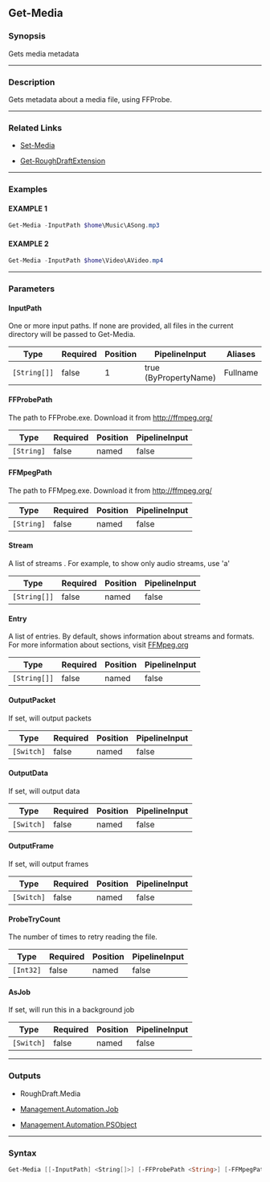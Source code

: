 Get-Media
---------




### Synopsis
Gets media metadata



---


### Description

Gets metadata about a media file, using FFProbe.



---


### Related Links
* [Set-Media](Set-Media.md)



* [Get-RoughDraftExtension](Get-RoughDraftExtension.md)





---


### Examples
#### EXAMPLE 1
```PowerShell
Get-Media -InputPath $home\Music\ASong.mp3
```

#### EXAMPLE 2
```PowerShell
Get-Media -InputPath $home\Video\AVideo.mp4
```



---


### Parameters
#### **InputPath**

One or more input paths.
If none are provided, all files in the current directory will be passed to Get-Media.






|Type        |Required|Position|PipelineInput        |Aliases |
|------------|--------|--------|---------------------|--------|
|`[String[]]`|false   |1       |true (ByPropertyName)|Fullname|



#### **FFProbePath**

The path to FFProbe.exe.  Download it from http://ffmpeg.org/






|Type      |Required|Position|PipelineInput|
|----------|--------|--------|-------------|
|`[String]`|false   |named   |false        |



#### **FFMpegPath**

The path to FFMpeg.exe.  Download it from http://ffmpeg.org/






|Type      |Required|Position|PipelineInput|
|----------|--------|--------|-------------|
|`[String]`|false   |named   |false        |



#### **Stream**

A list of streams .
For example, to show only audio streams, use 'a'






|Type        |Required|Position|PipelineInput|
|------------|--------|--------|-------------|
|`[String[]]`|false   |named   |false        |



#### **Entry**

A list of entries.
By default, shows information about streams and formats.
For more information about sections, visit [FFMpeg.org](https://ffmpeg.org/ffprobe.html#Main-options)






|Type        |Required|Position|PipelineInput|
|------------|--------|--------|-------------|
|`[String[]]`|false   |named   |false        |



#### **OutputPacket**

If set, will output packets






|Type      |Required|Position|PipelineInput|
|----------|--------|--------|-------------|
|`[Switch]`|false   |named   |false        |



#### **OutputData**

If set, will output data






|Type      |Required|Position|PipelineInput|
|----------|--------|--------|-------------|
|`[Switch]`|false   |named   |false        |



#### **OutputFrame**

If set, will output frames






|Type      |Required|Position|PipelineInput|
|----------|--------|--------|-------------|
|`[Switch]`|false   |named   |false        |



#### **ProbeTryCount**

The number of times to retry reading the file.






|Type     |Required|Position|PipelineInput|
|---------|--------|--------|-------------|
|`[Int32]`|false   |named   |false        |



#### **AsJob**

If set, will run this in a background job






|Type      |Required|Position|PipelineInput|
|----------|--------|--------|-------------|
|`[Switch]`|false   |named   |false        |





---


### Outputs
* RoughDraft.Media


* [Management.Automation.Job](https://learn.microsoft.com/en-us/dotnet/api/System.Management.Automation.Job)


* [Management.Automation.PSObject](https://learn.microsoft.com/en-us/dotnet/api/System.Management.Automation.PSObject)






---


### Syntax
```PowerShell
Get-Media [[-InputPath] <String[]>] [-FFProbePath <String>] [-FFMpegPath <String>] [-Stream <String[]>] [-Entry <String[]>] [-OutputPacket] [-OutputData] [-OutputFrame] [-ProbeTryCount <Int32>] [-AsJob] [<CommonParameters>]
```
